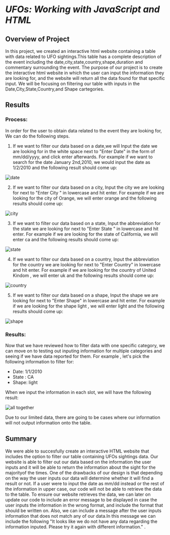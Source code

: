 # ***UFOs: Working with JavaScript and HTML***

## Overview of Project

In this project, we created an interactive html website containing a table with data related to UFO sightings.This table has a complete description of the event including the date,city,state,country,shape,duration and commentary surrounding the event. The purpose of our project is to create the interactive html website in which the user can input the information they are looking for, and the website will return all the data found for that specific input. We will be focusing on filtering our table with inputs in the Date,City,State,Country,and Shape cartegories.

## Results

### Process:

In order for the user to obtain data related to the event they are looking for, We can do the following steps.

1. If we want to filter our data based on a date,we will Input the date we are looking for in the white space next to "Enter Date" in the form of mm/dd/yyyy, and click enter afterwards. For example if we want to search for the date January 2nd,2010, we would input the date as 1/2/2010 and the following result should come up:

![date](https://user-images.githubusercontent.com/111034667/202378206-09e58539-a7bf-437b-9794-e6bc39cc05d3.png)

2. If we want to filter our data based on a  city, Input the city we are looking for next to "Enter City " in lowercase and hit enter. For example if we are looking for the city of Orange, we will enter orange and the following results should come up: 

![city](https://user-images.githubusercontent.com/111034667/202378853-e9e332c6-fe8e-48fc-893b-f20db20d199c.png)

3. If we want to filter our data based on a state, Input the abbreviation for the state we are looking for next to "Enter State " in lowercase and hit enter. For example if we are looking for the state of California, we will enter ca and the following results should come up: 

![state](https://user-images.githubusercontent.com/111034667/202379563-307452c9-2745-4e75-af92-2730741f74f8.png)

4. If we want to filter our data based on a country, Input the abbreviation for the country we are looking for next to "Enter Country" in lowercase and hit enter. For example if we are looking for the country of United Kindom , we will enter uk and the following results should come up: 

![country](https://user-images.githubusercontent.com/111034667/202380042-f8c7708a-af48-4279-a4c2-e38c0acbb4c5.png)

5. If we want to filter our data based on a shape, Input the shape we are looking for next to "Enter Shape" in lowercase and hit enter. For example if we are looking for the shape light , we will enter light and the following results should come up: 

![shape](https://user-images.githubusercontent.com/111034667/202380507-108ab255-a6f1-4d4f-b90b-1125e2b321a0.png)

### Results:

Now that we have reviewed how to filter data with one specific category, we can move on to testing out inputing information for multiple categories and seeing if we have data reported for them. For example , let's pick the following information to filter for:

- Date: 1/1/2010
- State : CA
- Shape: light

When we input the information in each slot, we will have the following result:

![all together](https://user-images.githubusercontent.com/111034667/202381999-a5922383-e9d8-4938-b33c-107d94c190bc.png)

Due to our limited data, there are going to be cases where our information will not output information onto the table.

## Summary

We were able to succesfully create an interactive HTML website that includes the option to filter our table containing UFOs sightings data. Our website is able to filter out our data based on the information the user inputs and it will be able to return the information about the sight for the majorityof the times. One of the drawbacks of our design is that depending on the way the user inputs our data will determine whether it will find a result or not. If a user were to input the date as mm/dd instead or the rest of the information in upper case, our code will not be able to retrieve the data to the table. To ensure our website retrieves the data, we can later on update our code to include an error message to be displayed in case the user inputs the information in the wrong format, and include the format that should be written on. Also, we can include a message after the user inputs information that does not match any of our data.In this message we can include the following  "It looks like we do not have any data regarding the information inputed. Please try it again with different information." .

